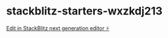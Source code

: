 # stackblitz-starters-wxzkdj213

[Edit in StackBlitz next generation editor ⚡️](https://stackblitz.com/~/github.com/2031221wu/stackblitz-starters-wxzkdj213)